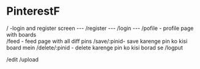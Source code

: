 # PinterestF


/ -login and register screen   ---
/register  ---
/login  ---
/pofile - profile page with boards  
/feed - feed page with all diff pins
/save/:pinid- save karenge pin ko kisi board mein
/delete/:pinid - delete karenge pin ko kisi borad se
/logput

/edit
/upload